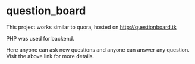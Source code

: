 # question_board


This project works similar to quora, hosted on http://questionboard.tk

PHP was used for backend.

Here anyone can ask new questions and anyone can answer any question.
Visit the above link for more details.
